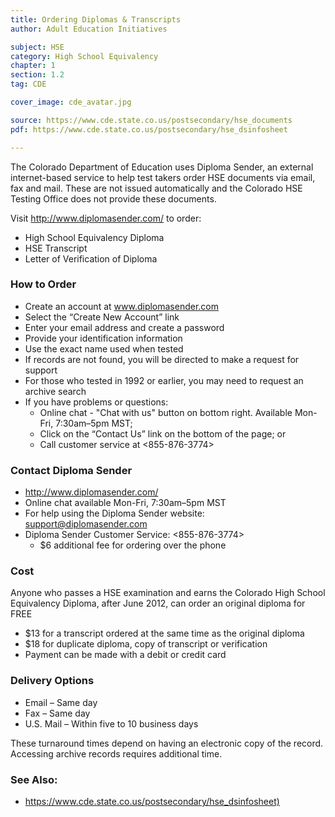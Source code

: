 ```yaml
---
title: Ordering Diplomas & Transcripts
author: Adult Education Initiatives

subject: HSE
category: High School Equivalency
chapter: 1
section: 1.2
tag: CDE

cover_image: cde_avatar.jpg

source: https://www.cde.state.co.us/postsecondary/hse_documents
pdf: https://www.cde.state.co.us/postsecondary/hse_dsinfosheet

---
```

The Colorado Department of Education uses Diploma Sender, an external internet-based service to help test takers order HSE documents via email, fax and mail. These are not issued automatically and the Colorado HSE Testing Office does not provide these documents.

Visit <http://www.diplomasender.com/> to order:

  * High School Equivalency Diploma
  * HSE Transcript
  * Letter of Verification of Diploma

### How to Order

  * Create an account at www.diplomasender.com
  * Select the “Create New Account” link
  * Enter your email address and create a password
  * Provide your identification information
  * Use the exact name used when tested
  * If records are not found, you will be directed to make a request for support
  * For those who tested in 1992 or earlier, you may need to request an archive search
  * If you have problems or questions:
    * Online chat - "Chat with us" button on bottom right. Available Mon-Fri, 7:30am–5pm MST;
    * Click on the “Contact Us” link on the bottom of the page; or
    * Call customer service at <855-876-3774>

### Contact Diploma Sender

  * <http://www.diplomasender.com/>
  * Online chat available Mon-Fri, 7:30am–5pm MST
  * For help using the Diploma Sender website: <support@diplomasender.com>
  * Diploma Sender Customer Service: <855-876-3774>
    * $6 additional fee for ordering over the phone

### Cost

Anyone who passes a HSE examination and earns the Colorado High School Equivalency Diploma, after June 2012, can order an original diploma for FREE

  * $13 for a transcript ordered at the same time as the original diploma
  * $18 for duplicate diploma, copy of transcript or verification
  * Payment can be made with a debit or credit card

### Delivery Options

  * Email – Same day
  * Fax – Same day
  * U.S. Mail – Within five to 10 business days

These turnaround times depend on having an electronic copy of the record.  Accessing archive records requires additional time.

### See Also:

  * <https://www.cde.state.co.us/postsecondary/hse_dsinfosheet)>

